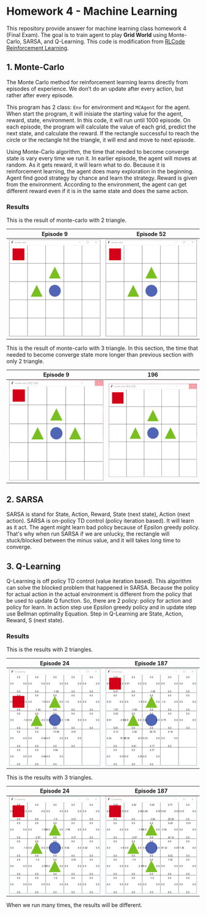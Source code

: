 # Homework 4 - Machine Learning
This repository provide answer for machine learning class homework 4 (Final Exam). The goal is to train agent to play **Grid World** using Monte-Carlo, SARSA, and Q-Learning. This code is modification from [RLCode Reinforcement Learning](https://github.com/rlcode/reinforcement-learning).

## 1. Monte-Carlo
The Monte Carlo method for reinforcement learning learns directly from episodes of experience.
We don’t do an update after every action, but rather after every episode.

This program has 2 class: `Env` for environment and `MCAgent` for the agent.
When start the program, it will inisiate the starting value for the agent, reward, state, environment. In this code, it will run until 1000 episode. On each episode, the program will calculate the value of each grid, predict the next state, and calculate the reward. If the rectangle successful to reach the circle or the rectangle hit the triangle, it will end and move to next episode.

Using Monte-Carlo algorithm, the time that needed to become converge state is vary every time we run it. In earlier episode, the agent will moves at random. As it gets reward, it will learn what to do. Because it is reinforcement learning, the agent does many exploration in the beginning. Agent find good strategy by chance and learn the strategy. Reward is given from the environment. According to the environment, the agent can get different reward even if it is in the same state and does the same action.

### Results
This is the result of monte-carlo with 2 triangle.

| Episode 9 | Episode 52 |
|--|--|
| ![enter image description here](https://github.com/liz7124/Machine-learning-homework-4/blob/master/3-monte-carlo/screenshots/1a-ep9.gif) | ![enter image description here](https://github.com/liz7124/Machine-learning-homework-4/blob/master/3-monte-carlo/screenshots/1a-ep52.gif) |

This is the result of monte-carlo with 3 triangle. In this section, the time that needed to become converge state more longer than previous section with only 2 triangle. 

| Episode 9 | 196 |
|--|--|
| ![enter image description here](https://github.com/liz7124/Machine-learning-homework-4/blob/master/3-monte-carlo/screenshots/1b-ep9.gif) | ![enter image description here](https://github.com/liz7124/Machine-learning-homework-4/blob/master/3-monte-carlo/screenshots/1b-ep196.gif) |


## 2. SARSA
SARSA is stand for State, Action, Reward, State (next state), Action (next action).
SARSA is on-policy TD control (policy iteration based). It will learn as it act. The agent might learn bad policy because of Epsilon greedy policy. That's why when run SARSA if we are unlucky, the rectangle will stuck/blocked between the minus value, and it will takes long time to converge.


## 3. Q-Learning
Q-Learning is off policy TD control (value iteration based). This algorithm can solve the blocked problem that happened in SARSA. Because the policy for actual action in the actual environment is different from the policy that be used to update Q function. So, there are 2 policy: policy for action and policy for learn. In action step use Epsilon greedy policy and in update step use Bellman optimality Equation. Step in Q-Learning are State, Action, Reward, S (next state).

### Results
This is the results with 2 triangles.

| Episode 24 | Episode 187 |
|--|--|
| ![enter image description here](https://github.com/liz7124/Machine-learning-homework-4/blob/master/5-Q-learning/screenshots/3a-ep24.gif) | ![enter image description here](https://github.com/liz7124/Machine-learning-homework-4/blob/master/5-Q-learning/screenshots/3a-ep187.gif) |

This is the results with 3 triangles.

| Episode 24 | Episode 187 |
|--|--|
| ![enter image description here](https://github.com/liz7124/Machine-learning-homework-4/blob/master/5-Q-learning/screenshots/3b-ep24.gif) | ![enter image description here](https://github.com/liz7124/Machine-learning-homework-4/blob/master/5-Q-learning/screenshots/3b-ep187.gif) |



When we run many times, the results will be different.